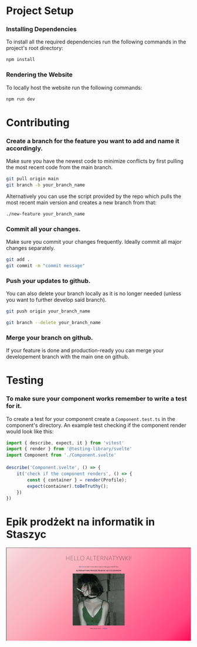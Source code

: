 # Project Setup
### Installing Dependencies
To install all the required dependencies run the following commands in the project's root directory:
```sh
npm install
```

### Rendering the Website
To locally host the website run the following commands:
```sh
npm run dev
```

# Contributing
### Create a branch for the feature you want to add and name it accordingly. 
Make sure you have the newest code to minimize conflicts by first pulling the most recent code from the main branch.
```sh
git pull origin main
git branch -b your_branch_name
```
Alternatively you can use the script provided by the repo which pulls the most recent main version and creates a new branch from that:
```sh
./new-feature your_branch_name
```

### Commit all your changes.
Make sure you commit your changes frequently. Ideally commit all major changes separately.
```sh
git add .
git commit -m "commit message"
```

### Push your updates to github.
You can also delete your branch locally as it is no longer needed (unless you want to further develop said branch).
```sh
git push origin your_branch_name
```
```sh
git branch --delete your_branch_name
```

### Merge your branch on github.
If your feature is done and production-ready you can merge your developement branch with the main one on github.

# Testing
### To make sure your component works remember to write a test for it.
To create a test for your component create a `Component.test.ts` in the component's directory. An example test checking if the component render would look like this:
```ts
import { describe, expect, it } from 'vitest'
import { render } from '@testing-library/svelte'
import Component from './Component.svelte'

describe('Component.svelte', () => {
	it('check if the component renders', () => {
		const { container } = render(Profile);
		expect(container).toBeTruthy();
	})
})
```

# Epik prodżekt na informatik in Staszyc
![screenshot](./.github/screenshot.png)
